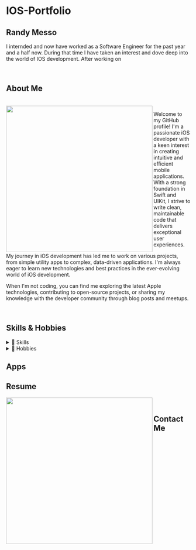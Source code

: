 # IOS-Portfolio

<h2>Randy Messo</h2> 
<p align="left">
I internded and now have worked as a Software Engineer for the past year and a half now. During that time I have taken an interest and dove deep into the world of IOS development. After working on 
</p>

<br>
<h2 align="left">About Me</h2>

<br>

<img align="left" width="400" height="400" src="https://github.com/user-attachments/assets/e73533d5-f895-43b5-a395-180c7d0cd227">

<p align="left">
  Welcome to my GitHub profile! I'm a passionate iOS developer with a keen interest in creating intuitive and efficient mobile applications. With a strong foundation in Swift and UIKit, I strive to write clean, maintainable code that delivers exceptional user experiences.
  
  My journey in iOS development has led me to work on various projects, from simple utility apps to complex, data-driven applications. I'm always eager to learn new technologies and best practices in the ever-evolving world of iOS development.
  
  When I'm not coding, you can find me exploring the latest Apple technologies, contributing to open-source projects, or sharing my knowledge with the developer community through blog posts and meetups.
</p>

<br>

## Skills & Hobbies

<details>
<summary>📱 Skills</summary>

Proficient in Swift with a strong foundation in iOS app development using UIKit and some SwiftUI. Experienced in working with iOS components including Storyboard, database services like Core Data, UserDefaults, and Firebase. Skilled in using Xcode for development and debugging, and familiar with version control using services like Git and GitHub. Familiar with XCTest framework for writing and running unit tests, and experienced in implementing test-driven development (TDD) practices.

</details>

<details>
<summary>🎨 Hobbies</summary>

When I'm not coding, I enjoy:
- Exploring new hiking trails and capturing nature photography
- Experimenting with new recipes in the kitchen, especially fusion cuisines
- Participating in local tech meetups and hackathons
- Reading science fiction novels and discussing them in my book club

</details>

<h2 align="left">Apps</h2>

<h2 align="left">Resume</h2>

<img align="left" width="400" height="400" src="https://github.com/user-attachments/assets/878085ab-fe68-46a6-ac24-25c1490b1fbc">

<br>

<h2 align="left">Contact Me</h2>

